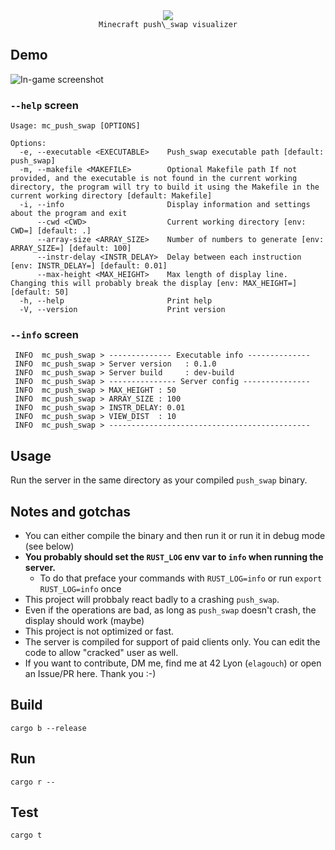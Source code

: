 <div align="center">
  <img src="https://github.com/ayogun/42-project-badges/raw/main/badges/push_swapm.png" />
  <br />
  <code>Minecraft push\_swap visualizer</code>
</div>

## Demo

![In-game screenshot](/.github/assets/screenshot_1.webp)

### `--help` screen

```
Usage: mc_push_swap [OPTIONS]

Options:
  -e, --executable <EXECUTABLE>    Push_swap executable path [default: push_swap]
  -m, --makefile <MAKEFILE>        Optional Makefile path If not provided, and the executable is not found in the current working directory, the program will try to build it using the Makefile in the current working directory [default: Makefile]
  -i, --info                       Display information and settings about the program and exit
      --cwd <CWD>                  Current working directory [env: CWD=] [default: .]
      --array-size <ARRAY_SIZE>    Number of numbers to generate [env: ARRAY_SIZE=] [default: 100]
      --instr-delay <INSTR_DELAY>  Delay between each instruction [env: INSTR_DELAY=] [default: 0.01]
      --max-height <MAX_HEIGHT>    Max length of display line. Changing this will probably break the display [env: MAX_HEIGHT=] [default: 50]
  -h, --help                       Print help
  -V, --version                    Print version
```

### `--info` screen

```
 INFO  mc_push_swap > -------------- Executable info --------------
 INFO  mc_push_swap > Server version   : 0.1.0
 INFO  mc_push_swap > Server build     : dev-build
 INFO  mc_push_swap > --------------- Server config ---------------
 INFO  mc_push_swap > MAX_HEIGHT : 50
 INFO  mc_push_swap > ARRAY_SIZE : 100
 INFO  mc_push_swap > INSTR_DELAY: 0.01
 INFO  mc_push_swap > VIEW_DIST  : 10
 INFO  mc_push_swap > ---------------------------------------------
```

## Usage

Run the server in the same directory as your compiled `push_swap` binary.

## Notes and gotchas

- You can either compile the binary and then run it or run it in debug mode (see below)
- **You probably should set the `RUST_LOG` env var to `info` when running the server.**
  - To do that preface your commands with `RUST_LOG=info` or run `export RUST_LOG=info` once
- This project will probbaly react badly to a crashing `push_swap`.
- Even if the operations are bad, as long as `push_swap` doesn't crash, the display should work (maybe)
- This project is not optimized or fast.
- The server is compiled for support of paid clients only. You can edit the code to allow "cracked" user as well.
- If you want to contribute, DM me, find me at 42 Lyon (`elagouch`) or open an Issue/PR here. Thank you :-)

## Build

```shell
cargo b --release
```

## Run

```shell
cargo r --
```

## Test

```shell
cargo t
```
